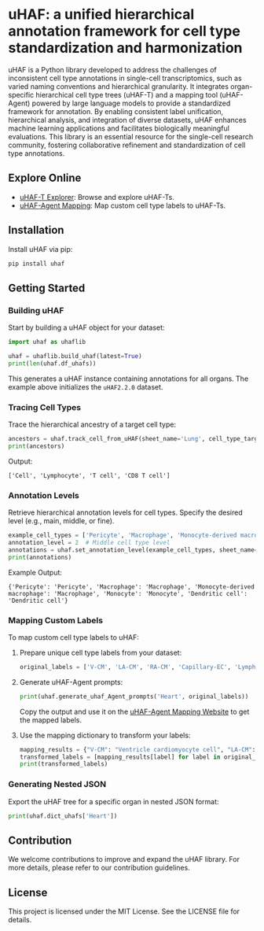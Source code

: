 # uHAF: a unified hierarchical annotation framework for cell type standardization and harmonization

uHAF is a Python library developed to address the challenges of inconsistent cell type annotations in single-cell transcriptomics, such as varied naming conventions and hierarchical granularity. It integrates organ-specific hierarchical cell type trees (uHAF-T) and a mapping tool (uHAF-Agent) powered by large language models to provide a standardized framework for annotation. By enabling consistent label unification, hierarchical analysis, and integration of diverse datasets, uHAF enhances machine learning applications and facilitates biologically meaningful evaluations. This library is an essential resource for the single-cell research community, fostering collaborative refinement and standardization of cell type annotations.

## Explore Online

- [uHAF-T Explorer](https://uhaf.unifiedcellatlas.org): Browse and explore uHAF-Ts.
- [uHAF-Agent Mapping](https://uhaf.unifiedcellatlas.org/#/uHAFMapping): Map custom cell type labels to uHAF-Ts.

## Installation

Install uHAF via pip:

```bash
pip install uhaf
```

## Getting Started

### Building uHAF

Start by building a uHAF object for your dataset:

```python
import uhaf as uhaflib

uhaf = uhaflib.build_uhaf(latest=True)
print(len(uhaf.df_uhafs))
```

This generates a uHAF instance containing annotations for all organs. The example above initializes the `uHAF2.2.0` dataset.

### Tracing Cell Types

Trace the hierarchical ancestry of a target cell type:

```python
ancestors = uhaf.track_cell_from_uHAF(sheet_name='Lung', cell_type_target='CD8 T cell')
print(ancestors)
```

Output:

```
['Cell', 'Lymphocyte', 'T cell', 'CD8 T cell']
```

### Annotation Levels

Retrieve hierarchical annotation levels for cell types. Specify the desired level (e.g., main, middle, or fine).

```python
example_cell_types = ['Pericyte', 'Macrophage', 'Monocyte-derived macrophage', 'Monocyte', 'Dendritic cell']
annotation_level = 2  # Middle cell type level
annotations = uhaf.set_annotation_level(example_cell_types, sheet_name='Heart', annotation_level=annotation_level)
print(annotations)
```

Example Output:

```
{'Pericyte': 'Pericyte', 'Macrophage': 'Macrophage', 'Monocyte-derived macrophage': 'Macrophage', 'Monocyte': 'Monocyte', 'Dendritic cell': 'Dendritic cell'}
```

### Mapping Custom Labels

To map custom cell type labels to uHAF:

1. Prepare unique cell type labels from your dataset:

   ```python
   original_labels = ['V-CM', 'LA-CM', 'RA-CM', 'Capillary-EC', 'Lymphatic-EC']
   ```

2. Generate uHAF-Agent prompts:

   ```python
   print(uhaf.generate_uhaf_Agent_prompts('Heart', original_labels))
   ```

   Copy the output and use it on the [uHAF-Agent Mapping Website](https://uhaf.unifiedcellatlas.org/#/uHAFMapping) to get the mapped labels.

3. Use the mapping dictionary to transform your labels:

   ```python
   mapping_results = {"V-CM": "Ventricle cardiomyocyte cell", "LA-CM": "Atrial cardiomyocyte cell"}
   transformed_labels = [mapping_results[label] for label in original_labels]
   print(transformed_labels)
   ```

### Generating Nested JSON

Export the uHAF tree for a specific organ in nested JSON format:

```python
print(uhaf.dict_uhafs['Heart'])
```

## Contribution

We welcome contributions to improve and expand the uHAF library. For more details, please refer to our contribution guidelines.

## License

This project is licensed under the MIT License. See the LICENSE file for details.
